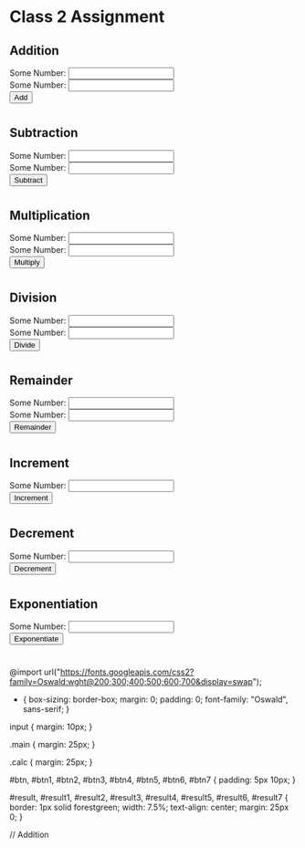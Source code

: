 <div class="main">
      <div class="calc">
        <h1>Class 2 Assignment</h1>
        <h2>Addition</h2>
        Some Number: <input type="number" id="num1" />
        <br />
        Some Number: <input type="number" id="num2" />
        <br />
        <button id="btn">Add</button>
        <br />
        <h1 id="result"></h1>
      </div>
      <div class="calc">
        <h2>Subtraction</h2>
        Some Number: <input type="number" id="num3" />
        <br />
        Some Number: <input type="number" id="num4" />
        <br />
        <button id="btn1">Subtract</button>
        <br />
        <h1 id="result1"></h1>
      </div>
      <div class="calc">
        <h2>Multiplication</h2>
        Some Number: <input type="number" id="num5" />
        <br />
        Some Number: <input type="number" id="num6" />
        <br />
        <button id="btn2">Multiply</button>
        <br />
        <h1 id="result2"></h1>
      </div>
      <div class="calc">
        <h2>Division</h2>
        Some Number: <input type="number" id="num7" />
        <br />
        Some Number: <input type="number" id="num8" />
        <br />
        <button id="btn3">Divide</button>
        <br />
        <h1 id="result3"></h1>
      </div>
      <div class="calc">
        <h2>Remainder</h2>
        Some Number: <input type="number" id="num9" />
        <br />
        Some Number: <input type="number" id="num10" />
        <br />
        <button id="btn4">Remainder</button>
        <br />
        <h1 id="result4"></h1>
      </div>
      <div class="calc">
        <h2>Increment</h2>
        Some Number: <input type="number" id="num11" />
        <br />
        <button id="btn5">Increment</button>
        <br />
        <h1 id="result5"></h1>
      </div>
      <div class="calc">
        <h2>Decrement</h2>
        Some Number: <input type="number" id="num12" />
        <br />
        <button id="btn6">Decrement</button>
        <br />
        <h1 id="result6"></h1>
      </div>
      <div class="calc">
        <h2>Exponentiation</h2>
        Some Number: <input type="number" id="num13" />
        <br />
        <button id="btn7">Exponentiate</button>
        <br />
        <h1 id="result7"></h1>
      </div>
    </div>

<!-- CSS -->

  @import url("https://fonts.googleapis.com/css2?family=Oswald:wght@200;300;400;500;600;700&display=swap");

* {
  box-sizing: border-box;
  margin: 0;
  padding: 0;
  font-family: "Oswald", sans-serif;
}

input {
  margin: 10px;
}

.main {
  margin: 25px;
}

.calc {
  margin: 25px;
}

#btn,
#btn1,
#btn2,
#btn3,
#btn4,
#btn5,
#btn6,
#btn7 {
  padding: 5px 10px;
}

#result,
#result1,
#result2,
#result3,
#result4,
#result5,
#result6,
#result7 {
  border: 1px solid forestgreen;
  width: 7.5%;
  text-align: center;
  margin: 25px 0;
}

<!-- JS code -->
// Addition
<script>
btn.onclick = function myfunction() {
  let num1 = document.getElementById("num1").value;
  let num2 = document.getElementById("num2").value;

  let result = Number(num1) + Number(num2);
  console.log("result: ", result);
  document.getElementById("result").innerText = result;
};

// Subtraction
btn1.onclick = function myfunction1() {
  let num3 = document.getElementById("num3").value;
  let num4 = document.getElementById("num4").value;

  let result1 = Number(num3) - Number(num4);
  console.log("result1: ", result1);
  document.getElementById("result1").innerText = result1;
};

// Multiplication
btn2.onclick = function myfunction2() {
  let num5 = document.getElementById("num5").value;
  let num6 = document.getElementById("num6").value;

  let result2 = Number(num5) * Number(num6);
  console.log("result2: ", result2);
  document.getElementById("result2").innerText = result2;
};

// Division
btn3.onclick = function myfunction3() {
  let num7 = document.getElementById("num7").value;
  let num8 = document.getElementById("num8").value;

  let result3 = Number(num7).toFixed(2) / Number(num8).toFixed(2);
  console.log("result3: ", result3);
  document.getElementById("result3").innerText = result3;
};

// Remainder
btn4.onclick = function myfunction4() {
  let num9 = document.getElementById("num9").value;
  let num10 = document.getElementById("num10").value;

  let result4 = Number(num9).toFixed(2) % Number(num10).toFixed(2);
  console.log("result4: ", result4);
  document.getElementById("result4").innerText = result4;
};

// Increment
btn5.onclick = function myfunction5() {
  let num11 = document.getElementById("num11").value;

  let result5 = ++num11;
  console.log("result5: ", result5);
  document.getElementById("result5").innerText = result5;
};

// Decrement
btn6.onclick = function myfunction6() {
  let num12 = document.getElementById("num12").value;

  let result6 = --num12;
  console.log("result6: ", result6);
  document.getElementById("result6").innerText = result6;
};

// Exponentiation
btn7.onclick = function myfunction7() {
  let num13 = document.getElementById("num13").value;

  let result7 = Math.pow(num13, 2);
  console.log("result7: ", result7);
  document.getElementById("result7").innerText = result7;
};
</script>      


